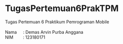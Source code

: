 # TugasPertemuan6PrakTPM
Tugas Pertemuan 6 Praktikum Pemrograman Mobile<br><br>
Nama&emsp;&ensp;: Demas Arvin Purba Anggana<br>
NIM&emsp;&emsp; : 123180171
